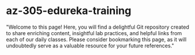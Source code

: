 # az-305-edureka-training
"Welcome to this page! Here, you will find a delightful Git repository created to share enriching content, insightful lab practices, and helpful links from each of our daily classes.
Please consider bookmarking this page, as it will undoubtedly serve as a valuable resource for your future references."
